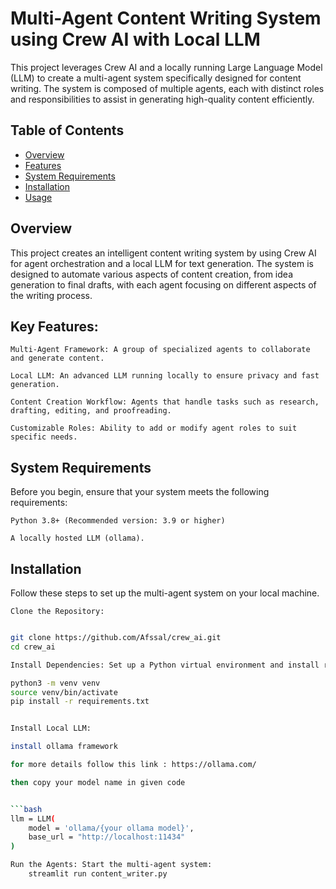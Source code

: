 # Multi-Agent Content Writing System using Crew AI with Local LLM

This project leverages Crew AI and a locally running Large Language Model (LLM) to create a multi-agent system specifically designed for content writing. The system is composed of multiple agents, each with distinct roles and responsibilities to assist in generating high-quality content efficiently.


## Table of Contents

- [Overview](#overview)
- [Features](#features)
- [System Requirements](#system-requirements)
- [Installation](#installation)
- [Usage](#usage)


## Overview

This project creates an intelligent content writing system by using Crew AI for agent orchestration and a local LLM for text generation. The system is designed to automate various aspects of content creation, from idea generation to final drafts, with each agent focusing on different aspects of the writing process.

## Key Features:

    Multi-Agent Framework: A group of specialized agents to collaborate and generate content.

    Local LLM: An advanced LLM running locally to ensure privacy and fast generation.

    Content Creation Workflow: Agents that handle tasks such as research, drafting, editing, and proofreading.

    Customizable Roles: Ability to add or modify agent roles to suit specific needs.

## System Requirements

Before you begin, ensure that your system meets the following requirements:

    Python 3.8+ (Recommended version: 3.9 or higher)

    A locally hosted LLM (ollama).


## Installation

Follow these steps to set up the multi-agent system on your local machine.

    Clone the Repository:

```bash

git clone https://github.com/Afssal/crew_ai.git
cd crew_ai

Install Dependencies: Set up a Python virtual environment and install required dependencies:

python3 -m venv venv
source venv/bin/activate
pip install -r requirements.txt


Install Local LLM: 

install ollama framework

for more details follow this link : https://ollama.com/

then copy your model name in given code 


```bash
llm = LLM(
    model = 'ollama/{your ollama model}',
    base_url = "http://localhost:11434"
)

Run the Agents: Start the multi-agent system:
    streamlit run content_writer.py
